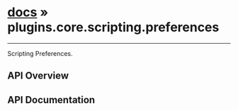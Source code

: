 # [docs](index.md) » plugins.core.scripting.preferences
---

Scripting Preferences.

## API Overview

## API Documentation

